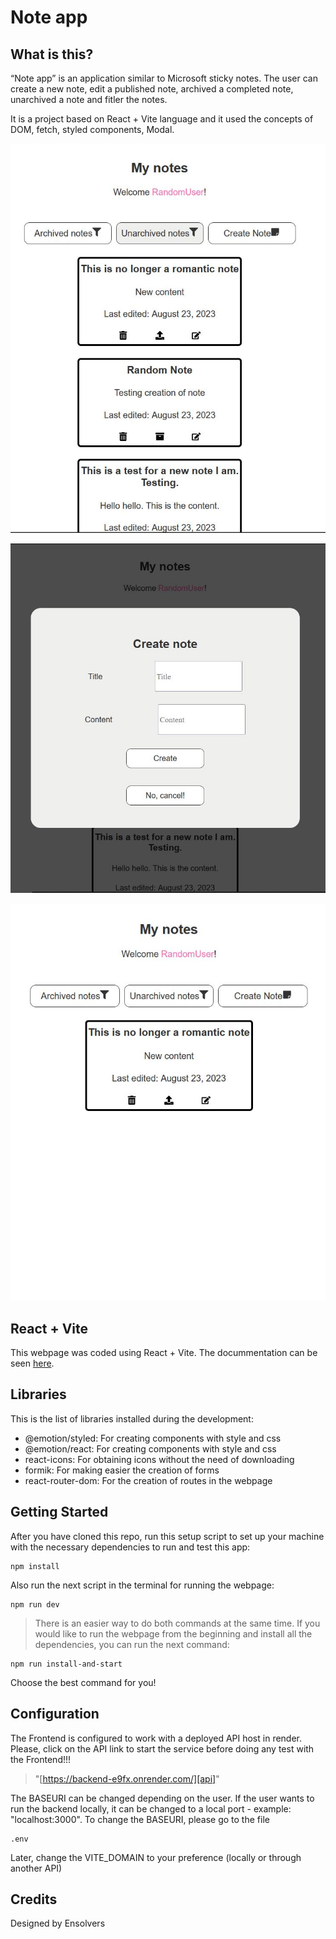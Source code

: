 # Note app

## What is this?

“Note app” is an application similar to Microsoft sticky notes. The user can create a new note, edit a published note, archived a completed note, unarchived a note and fitler the notes.

It is a project based on React + Vite language and it used the concepts of DOM, fetch, styled components, Modal.

![homepage](https://github.com/Angelinis/Frontend/blob/main/src/assets/Mynotes_1.JPG?raw=yes)

![details1](https://github.com/Angelinis/Frontend/blob/main/src/assets/Mynotes_2.JPG?raw=yes)

![details2](https://github.com/Angelinis/Frontend/blob/main/src/assets/Mynotes_3.JPG?raw=yes)

## React + Vite

This webpage was coded using React + Vite. The docummentation can be seen [here][vite].

[vite]: https://vitejs.dev/guide/

## Libraries

This is the list of libraries installed during the development:

- @emotion/styled: For creating components with style and css
- @emotion/react: For creating components with style and css
- react-icons: For obtaining icons without the need of downloading
- formik: For making easier the creation of forms
- react-router-dom: For the creation of routes in the webpage

## Getting Started

After you have cloned this repo, run this setup script to set up your machine
with the necessary dependencies to run and test this app:

    npm install

Also run the next script in the terminal for running the webpage:

    npm run dev

> There is an easier way to do both commands at the same time. If you would like to run the webpage from the beginning and install all the dependencies, you can run the next command:

    npm run install-and-start

Choose the best command for you!

## Configuration

The Frontend is configured to work with a deployed API host in render. Please, click on the API link to start the service before doing any test with the Frontend!!!

> "[https://backend-e9fx.onrender.com/][api]"

[api]: https://backend-e9fx.onrender.com/

The BASEURI can be changed depending on the user. If the user wants to run the backend locally, it can be changed to a local port - example: "localhost:3000". To change the BASEURI, please go to the file

    .env

Later, change the VITE_DOMAIN to your preference (locally or through another API)

## Credits

Designed by Ensolvers
